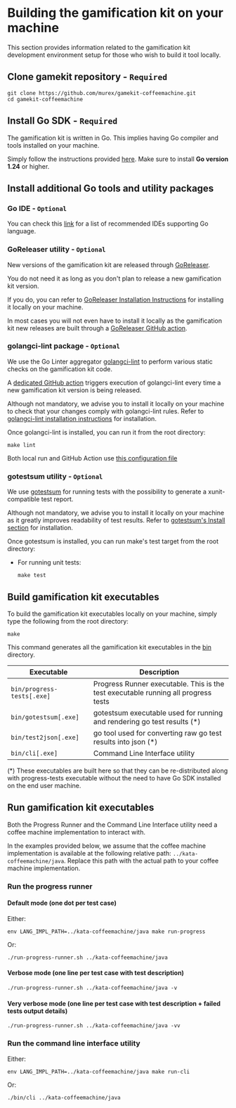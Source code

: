 # Building the gamification kit on your machine

This section provides information related to the gamification kit development environment setup for those who wish to
build it tool locally.

## Clone gamekit repository - `Required`

```shell
git clone https://github.com/murex/gamekit-coffeemachine.git
cd gamekit-coffeemachine
```

## Install Go SDK - `Required`

The gamification kit is written in Go. This implies having Go compiler and tools installed on your machine.

Simply follow the instructions provided [here](https://go.dev/). Make sure to install **Go version 1.24** or higher.

## Install additional Go tools and utility packages

### Go IDE - `Optional`

You can check this [link](https://www.tabnine.com/blog/top-7-golang-ides-for-go-developers/)
for a list of recommended IDEs supporting Go language.

### GoReleaser utility - `Optional`

New versions of the gamification kit are released through [GoReleaser](https://goreleaser.com/).

You do not need it as long as you don't plan to release a new gamification kit version.

If you do, you can refer to [GoReleaser Installation Instructions](https://goreleaser.com/install/)
for installing it locally on your machine.

In most cases you will not even have to install it locally as the gamification kit new releases are built through
a [GoReleaser GitHub action](../.github/workflows/go_releaser.yml).

### golangci-lint package - `Optional`

We use the Go Linter aggregator [golangci-lint](https://golangci-lint.run/) to perform various static checks on the
gamification kit
code.

A [dedicated GitHub action](../.github/workflows/go_releaser.yml) triggers execution of golangci-lint every time a new
gamification kit version is being released.

Although not mandatory, we advise you to install it locally on your machine to check that your changes comply with
golangci-lint rules. Refer to [golangci-lint installation instructions](https://golangci-lint.run/welcome/install/)
for installation.

Once golangci-lint is installed, you can run it from the root directory:

```shell
make lint
```

Both local run and GitHub Action use [this configuration file](../.golangci.yml)

### gotestsum utility - `Optional`

We use [gotestsum](https://github.com/gotestyourself/gotestsum) for running tests
with the possibility to generate a xunit-compatible test report.

Although not mandatory, we advise you to install it locally on your machine as it greatly improves
readability of test results.
Refer to [gotestsum's Install section](https://github.com/gotestyourself/gotestsum#install)
for installation.

Once gotestsum is installed, you can run make's test target from the root directory:

- For running unit tests:

  ```shell
  make test
  ```

## Build gamification kit executables

To build the gamification kit executables locally on your machine, simply type the following from the root directory:

```shell
make
```

This command generates all the gamification kit executables in the [bin](../bin) directory.

| Executable                 | Description                                                                        |
|----------------------------|------------------------------------------------------------------------------------|
| `bin/progress-tests[.exe]` | Progress Runner executable. This is the test executable running all progress tests |
| `bin/gotestsum[.exe]`      | gotestsum executable used for running and rendering go test results (*)            |
| `bin/test2json[.exe]`      | go tool used for converting raw go test results into json (*)                      |
| `bin/cli[.exe]`            | Command Line Interface utility                                                     |

(*) These executables are built here so that they can be re-distributed along with progress-tests executable
without the need to have Go SDK installed on the end user machine.

## Run gamification kit executables

Both the Progress Runner and the Command Line Interface utility need a coffee machine implementation to interact with.

In the examples provided below, we assume that the coffee machine implementation is available
at the following relative path: `../kata-coffeemachine/java`. Replace this path with the actual path to your
coffee machine implementation.

### Run the progress runner

#### Default mode (one dot per test case)

Either:

```shell
env LANG_IMPL_PATH=../kata-coffeemachine/java make run-progress
```

Or:

```shell
./run-progress-runner.sh ../kata-coffeemachine/java
```

#### Verbose mode (one line per test case with test description)

```shell
./run-progress-runner.sh ../kata-coffeemachine/java -v
```

#### Very verbose mode (one line per test case with test description + failed tests output details)

```shell
./run-progress-runner.sh ../kata-coffeemachine/java -vv
```

### Run the command line interface utility

Either:

```shell
env LANG_IMPL_PATH=../kata-coffeemachine/java make run-cli
```

Or:

```shell
./bin/cli ../kata-coffeemachine/java
```

